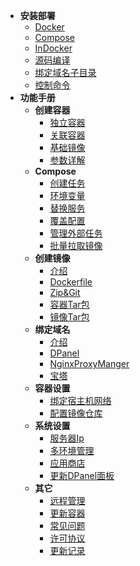 * **安装部署**
  * [Docker](zh-cn/install/docker.md)
  * [Compose](zh-cn/install/compose.md)
  * [InDocker](zh-cn/install/dind.md)
  * [源码编译](zh-cn/install/source.md)
  * [绑定域名子目录](zh-cn/install/nginx-location.md)
  * [控制命令](zh-cn/install/ctrl.md)
* **功能手册**
  * **创建容器**
    * [独立容器](zh-cn/manual/container/create.md)
    * [关联容器](zh-cn/manual/container/create-link.md)
    * [基础镜像](zh-cn/manual/container/create-image.md)
    * [参数详解](zh-cn/manual/container/create-option.md)
  * **Compose**
    * [创建任务](zh-cn/manual/compose/create.md)
    * [环境变量](zh-cn/manual/compose/env.md)
    * [替换服务](zh-cn/manual/compose/replace-service.md)
    * [覆盖配置](zh-cn/manual/compose/override.md)
    * [管理外部任务](zh-cn/manual/compose/external.md)
    * [批量拉取镜像](zh-cn/manual/compose/image-pull.md)
  * **创建镜像**
    * [介绍](zh-cn/manual/image/create.md)
    * [Dockerfile](zh-cn/manual/image/create-dockerfile.md)
    * [Zip&Git](zh-cn/manual/image/create-zip.md)
    * [容器Tar包](zh-cn/manual/image/create-container.md)
    * [镜像Tar包](zh-cn/manual/image/create-image.md)
  * **绑定域名**
    * [介绍](zh-cn/manual/container/domain.md)
    * [DPanel](zh-cn/manual/container/domain-dpanel.md)
    * [NginxProxyManger](zh-cn/manual/container/domain-npm.md)
    * [宝塔](zh-cn/manual/container/domain-bt.md)
  * **容器设置**
    * [绑定宿主机网络](zh-cn/manual/container/bind-host-network.md)
    * [配置镜像仓库](zh-cn/manual/image/registry.md)
  * **系统设置**
    * [服务器Ip](zh-cn/manual/setting/server.md)
    * [多环境管理](zh-cn/manual/setting/docker-env.md)
    * [应用商店](zh-cn/manual/setting/store.md)
    * [更新DPanel面板](zh-cn/manual/setting/upgrade.md)
  * **其它**
    * [远程管理](zh-cn/manual/system/remote.md)
    * [更新容器](zh-cn/manual/container/update.md)
    * [常见问题](zh-cn/manual/system/qa.md)
    * [许可协议](zh-cn/manual/license)
    * [更新记录](zh-cn/manual/system/upgrade.md)